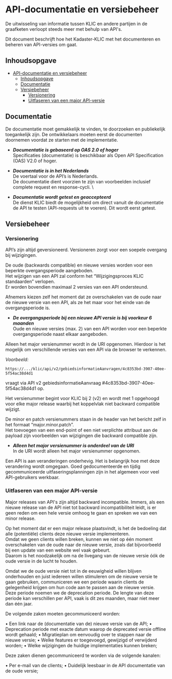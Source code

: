﻿# API-documentatie en versiebeheer

De uitwisseling van informatie tussen KLIC en andere partijen in de graafketen verloopt steeds meer met behulp van API's.

Dit document beschrijft hoe het Kadaster-KLIC met het documenteren en beheren van API-versies om gaat.


## Inhoudsopgave

- [API-documentatie en versiebeheer](#api-documentatie-en-versiebeheer)
    - [Inhoudsopgave](#inhoudsopgave)
    - [Documentatie](#documentatie)
    - [Versiebeheer](#versiebeheer)
        - [Versionering](#versionering)
        - [Uitfaseren van een major API-versie](#uitfaseren-van-een-major-api-versie)

## Documentatie

De documentatie moet gemakkelijk te vinden, te doorzoeken en publiekelijk toegankelijk zijn. De ontwikkelaars moeten eerst de documenten doornemen voordat ze starten met de implementatie. 

- _**Documentatie is gebaseerd op OAS 2.0 of hoger**_  \
Specificaties (documentatie) is beschikbaar als Open API Specification (OAS) V2.0 of hoger.

- _**Documentatie is in het Nederlands**_  \
De voertaal voor de API’s is Nederlands.  \
De documentatie dient voorzien te zijn van voorbeelden inclusief complete request en response-cycli.  \

- _**Documentatie wordt getest en geaccepteerd**_  \
De dienst KLIC biedt de mogelijkheid om direct vanuit de documentatie de API te testen (API-requests uit te voeren). Dit wordt eerst getest.


## Versiebeheer

### Versionering
API’s zijn altijd geversioneerd. Versioneren zorgt voor een soepele overgang bij wijzigingen.

De oude (backwards compatible) en nieuwe versies worden voor een beperkte overgangsperiode aangeboden.  \
Het wijzigen van een API zal conform het “Wijzigingsproces KLIC standaarden” verlopen.  \
Er worden bovendien maximaal 2 versies van een API ondersteund.

Afnemers kiezen zelf het moment dat ze overschakelen van de oude naar de nieuwe versie van een API, als ze het maar voor het einde van de overgangsperiode is. 

- _**De overgangsperiode bij een nieuwe API versie is bij voorkeur 6 maanden**_  \
Oude en nieuwe versies (max. 2) van een API worden voor een beperkte overgangsperiode naast elkaar aangeboden.

Alleen het major versienummer wordt in de URI opgenomen. Hierdoor is het mogelijk om verschillende versies van een API via de browser te verkennen. 

_Voorbeeld:_
```
https://.../klic/api/v2/gebiedsinformatieAanvragen/4c8353bd-3907-40ee-5f54ac38d4d1
```
vraagt via API v2 gebiedsinformatieAanvraag #4c8353bd-3907-40ee-5f54ac38d4d1 op.

Het versienummer begint voor KLIC bij 2 (v2) en wordt met 1 opgehoogd voor elke major release waarbij het koppelvlak niet backward compatible wijzigt.

De minor en patch versienummers staan in de header van het bericht zelf in het formaat “major.minor.patch”.  \
Het toevoegen van een end-point of een niet verplichte attribuut aan de payload zijn voorbeelden van wijzigingen die backward compatible zijn.

- _**Alleen het major versienummer is onderdeel van de URI**_  \
In de URI wordt alleen het major versienummer opgenomen. 

Een API is aan veranderingen onderhevig. Het is belangrijk hoe met deze verandering wordt omgegaan. Goed gedocumenteerde en tijdig gecommuniceerde uitfaseringsplanningen zijn in het algemeen voor veel API-gebruikers werkbaar.

### Uitfaseren van een major API-versie

Major releases van API's zijn altijd backward incompatible.
Immers, als een nieuwe release van de API niet tot backward incompatibiliteit leidt, is er geen reden om een hele versie omhoog te gaan en spreken we van een minor release. 

Op het moment dat er een major release plaatsvindt, is het de bedoeling dat alle (potentiële) clients deze nieuwe versie implementeren.  \
Omdat we geen clients willen breken, kunnen we niet op één moment overschakelen van de oude naar de nieuwe versie, zoals dat bijvoorbeeld bij een update van een website wel vaak gebeurt.  \
Daarom is het noodzakelijk om na de livegang van de nieuwe versie óók de oude versie in de lucht te houden.

Omdat we de oude versie niet tot in de eeuwigheid willen blijven onderhouden en juist iedereen
willen stimuleren om de nieuwe versie te gaan gebruiken, communiceren we een periode waarin
clients de gelegenheid krijgen om hun code aan te passen aan de nieuwe versie.  \
Deze periode noemen we de deprecation periode. De lengte van deze periode kan verschillen per API, vaak is dit
zes maanden, maar niet meer dan één jaar. 

De volgende zaken moeten gecommuniceerd worden:

•	Een link naar de (documentatie van de) nieuwe versie van de API;
•	Deprecation periode met exacte datum waarop de deprecated versie offline wordt gehaald;
•	Migratieplan om eenvoudig over te stappen naar de nieuwe versie;
•	Welke features er toegevoegd, gewijzigd of verwijderd worden;
•	Welke wijzigingen de huidige implementaties kunnen breken;

Deze zaken dienen gecommuniceerd te worden via de volgende kanalen:

•	Per e-mail van de clients;
•	Duidelijk leesbaar in de API documentatie van de oude versie;
